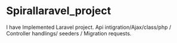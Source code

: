 # Spirallaravel_project
I have Implemented Laravel project. Api intigration/Ajax/class/php / Controller handlings/ seeders / Migration requests.

